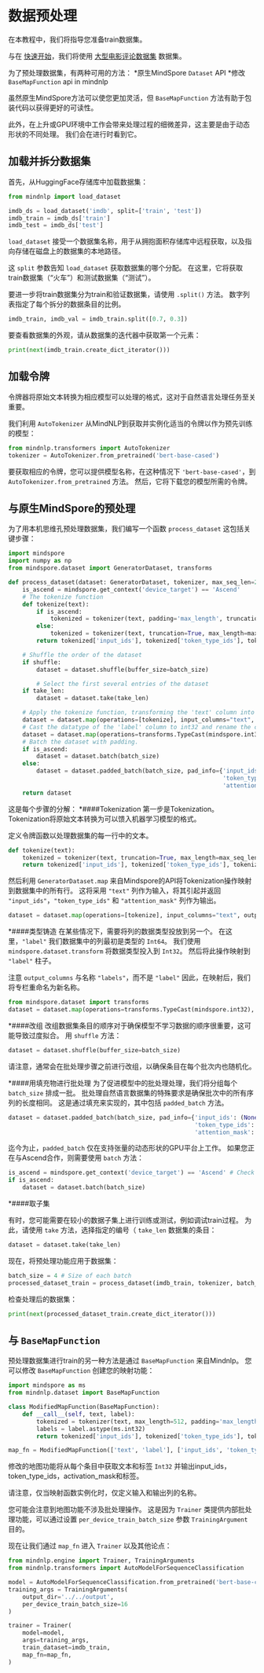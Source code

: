 # 数据预处理


在本教程中，我们将指导您准备train数据集。

与在 [快速开始](./quick_start.md)，我们将使用 [大型电影评论数据集](https://huggingface.co/datasets/stanfordnlp/imdb) 数据集。

为了预处理数据集，有两种可用的方法：
*原生MindSpore `Dataset` API
*修改 `BaseMapFunction` api in mindnlp

虽然原生MindSpore方法可以使您更加灵活，但 `BaseMapFunction` 方法有助于包装代码以获得更好的可读性。

此外，在上升或GPU环境中工作会带来处理过程的细微差异，这主要是由于动态形状的不同处理。 我们会在进行时看到它。

## 加载并拆分数据集
首先，从HuggingFace存储库中加载数据集：


```python
from mindnlp import load_dataset

imdb_ds = load_dataset('imdb', split=['train', 'test'])
imdb_train = imdb_ds['train']
imdb_test = imdb_ds['test']
```

 `load_dataset` 接受一个数据集名称，用于从拥抱面积存储库中远程获取，以及指向存储在磁盘上的数据集的本地路径。

这 `split` 参数告知 `load_dataset` 获取数据集的哪个分配。 在这里，它将获取train数据集（“火车”）和测试数据集（“测试”）。

要进一步将train数据集分为train和验证数据集，请使用 `.split()` 方法。 数字列表指定了每个拆分的数据条目的比例。


```python
imdb_train, imdb_val = imdb_train.split([0.7, 0.3])
```

要查看数据集的外观，请从数据集的迭代器中获取第一个元素：


```python
print(next(imdb_train.create_dict_iterator()))
```

## 加载令牌
令牌器将原始文本转换为相应模型可以处理的格式，这对于自然语言处理任务至关重要。

我们利用 `AutoTokenizer` 从MindNLP到获取并实例化适当的令牌以作为预先训练的模型：


```python
from mindnlp.transformers import AutoTokenizer
tokenizer = AutoTokenizer.from_pretrained('bert-base-cased')
```

要获取相应的令牌，您可以提供模型名称，在这种情况下 `'bert-base-cased'`，到 `AutoTokenizer.from_pretrained` 方法。 然后，它将下载您的模型所需的令牌。

## 与原生MindSpore的预处理
为了用本机思维孔预处理数据集，我们编写一个函数 `process_dataset` 这包括关键步骤：


```python
import mindspore
import numpy as np
from mindspore.dataset import GeneratorDataset, transforms

def process_dataset(dataset: GeneratorDataset, tokenizer, max_seq_len=256, batch_size=32, shuffle=False, take_len=None):
    is_ascend = mindspore.get_context('device_target') == 'Ascend'
    # The tokenize function
    def tokenize(text):
        if is_ascend:
            tokenized = tokenizer(text, padding='max_length', truncation=True, max_length=max_seq_len)
        else:
            tokenized = tokenizer(text, truncation=True, max_length=max_seq_len)
        return tokenized['input_ids'], tokenized['token_type_ids'], tokenized['attention_mask']

    # Shuffle the order of the dataset
    if shuffle:
        dataset = dataset.shuffle(buffer_size=batch_size)

        # Select the first several entries of the dataset
    if take_len:
        dataset = dataset.take(take_len)

    # Apply the tokenize function, transforming the 'text' column into the three output columns generated by the tokenizer.
    dataset = dataset.map(operations=[tokenize], input_columns="text", output_columns=['input_ids', 'token_type_ids', 'attention_mask'])
    # Cast the datatype of the 'label' column to int32 and rename the column to 'labels'
    dataset = dataset.map(operations=transforms.TypeCast(mindspore.int32), input_columns="label", output_columns="labels")
    # Batch the dataset with padding.
    if is_ascend:
        dataset = dataset.batch(batch_size)
    else:
        dataset = dataset.padded_batch(batch_size, pad_info={'input_ids': (None, tokenizer.pad_token_id),
                                                             'token_type_ids': (None, 0),
                                                             'attention_mask': (None, 0)})
    return dataset
```

这是每个步骤的分解：
*####Tokenization
第一步是Tokenization。 Tokenization将原始文本转换为可以馈入机器学习模型的格式。

定义令牌函数以处理数据集的每一行中的文本。
```python
def tokenize(text):
    tokenized = tokenizer(text, truncation=True, max_length=max_seq_len)
    return tokenized['input_ids'], tokenized['token_type_ids'], tokenized['attention_mask']
```

然后利用 `GeneratorDataset.map` 来自Mindspore的API将Tokenization操作映射到数据集中的所有行。 这将采用 `"text"` 列作为输入，将其引起并返回 `"input_ids"`，`"token_type_ids"` 和 `"attention_mask"` 列作为输出。
```python
dataset = dataset.map(operations=[tokenize], input_columns="text", output_columns=['input_ids', 'token_type_ids', 'attention_mask'])
```

*####类型铸造
在某些情况下，需要将列的数据类型投放到另一个。 在这里，`"label"` 我们数据集中的列最初是类型的 `Int64`。 我们使用 `mindspore.dataset.transform` 将数据类型投入到 `Int32`。 然后将此操作映射到 `"label"` 柱子。

注意 `output_columns` 与名称 `"labels"`，而不是 `"label"` 因此，在映射后，我们将专栏重命名为新名称。
```python
from mindspore.dataset import transforms
dataset = dataset.map(operations=transforms.TypeCast(mindspore.int32), input_columns="label", output_columns="labels")
```

*####改组
改组数据集条目的顺序对于确保模型不学习数据的顺序很重要，这可能导致过度拟合。 用 `shuffle` 方法：
```python
dataset = dataset.shuffle(buffer_size=batch_size)
```
请注意，通常会在批处理步骤之前进行改组，以确保条目在每个批次内也随机化。

*####用填充物进行批处理
为了促进模型中的批处理处理，我们将分组每个 `batch_size` 排成一批。 批处理自然语言数据集的特殊要求是确保批次中的所有序列的长度相同。 这是通过填充来实现的，其中包括 `padded_batch` 方法。
```python
dataset = dataset.padded_batch(batch_size, pad_info={'input_ids': (None, tokenizer.pad_token_id),
                                                     'token_type_ids': (None, 0),
                                                     'attention_mask': (None, 0)})
```
迄今为止，`padded_batch` 仅在支持张量的动态形状的GPU平台上工作。 如果您正在与Ascend合作，则需要使用 `batch` 方法：
```python
is_ascend = mindspore.get_context('device_target') == 'Ascend' # Check whether the platform is Ascend
if is_ascend:
    dataset = dataset.batch(batch_size)
```

*####取子集

有时，您可能需要在较小的数据子集上进行训练或测试，例如调试train过程。 为此，请使用 `take` 方法，选择指定的编号（ `take_len` 数据集的条目：
```python
dataset = dataset.take(take_len)
```

现在，将预处理功能应用于数据集：


```python
batch_size = 4 # Size of each batch
processed_dataset_train = process_dataset(imdb_train, tokenizer, batch_size=batch_size, shuffle=True)
```

检查处理后的数据集：


```python
print(next(processed_dataset_train.create_dict_iterator()))
```

## 与 `BaseMapFunction` 
预处理数据集进行train的另一种方法是通过 `BaseMapFunction` 来自Mindnlp。 您可以修改 `BaseMapFunction` 创建您的映射功能：


```python
import mindspore as ms
from mindnlp.dataset import BaseMapFunction

class ModifiedMapFunction(BaseMapFunction):
    def __call__(self, text, label):
        tokenized = tokenizer(text, max_length=512, padding='max_length', truncation=True)
        labels = label.astype(ms.int32)
        return tokenized['input_ids'], tokenized['token_type_ids'], tokenize['attention_mask'], labels

map_fn = ModifiedMapFunction(['text', 'label'], ['input_ids', 'token_type_ids', 'attention_mask', 'labels'])
```

修改的地图功能将从每个条目中获取文本和标签 `Int32` 并输出input_ids，token_type_ids，activation_mask和标签。

请注意，仅当映射函数实例化时，仅定义输入和输出列的名称。

您可能会注意到地图功能不涉及批处理操作。 这是因为 `Trainer` 类提供内部批处理功能，可以通过设置 `per_device_train_batch_size` 参数 `TrainingArgument` 目的。

现在让我们通过 `map_fn` 进入 `Trainer` 以及其他论点：


```python
from mindnlp.engine import Trainer, TrainingArguments
from mindnlp.transformers import AutoModelForSequenceClassification

model = AutoModelForSequenceClassification.from_pretrained('bert-base-cased', num_labels=2)
training_args = TrainingArguments(
    output_dir='../../output',
    per_device_train_batch_size=16
)

trainer = Trainer(
    model=model,
    args=training_args,
    train_dataset=imdb_train,
    map_fn=map_fn,
)
```